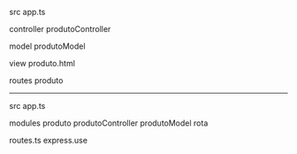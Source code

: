 src
app.ts

controller
produtoController

model
produtoModel

view
produto.html

routes
produto

----------------------------------------------------

src
app.ts

modules
    produto
        produtoController
        produtoModel
        rota

routes.ts
    express.use